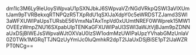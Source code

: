dm1lc3M6Ly9leUoySWpvaU1pSXNJbkJ6SWpvaVZrNGdVRkpQSWl3aVlXUmtJam9pTVRBekxqRTNPQzR5TXpRdU1qSXlJaXdpY0c5eWRDSTZJamd3SWl3aWFXUWlPaUpsTURsbE56VmxNaTAxTnpVd0xUUmtNREF0WWprek15MW1OVEEzWmpZNU16SXpabUlpTENKaGFXUWlPaUl3SWl3aWJtVjBJam9pZDNNaUxDSjBlWEJsSWpvaWJtOXVaU0lzSW1odmMzUWlPaUpzYVhabGMzUnlaV0Z0TWk1MGRqTTJNQzUyYmlJc0luQmhkR2dpT2lJaUxDSjBiSE1pT2lJaWZRPT0NCg==
